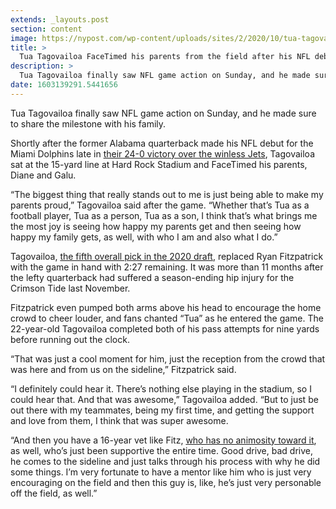 ```yaml
--- 
extends: _layouts.post 
section: content 
image: https://nypost.com/wp-content/uploads/sites/2/2020/10/tua-tagovailoa-nfl-debut-facetime-parents.jpg?quality=90&strip=all&w=1200 
title: > 
  Tua Tagovailoa FaceTimed his parents from the field after his NFL debut 
description: > 
  Tua Tagovailoa finally saw NFL game action on Sunday, and he made sure to share the milestone with his family.Shortly after the former Alabama quarterback made his NFL debut for the Miami Dolphins late in their 24-0 victory over the winless Jets, Tagovailoa sat at the 15-yard line at Hard Rock Stadium and FaceTimed his parents, Diane and Galu.“The biggest thing that really stands out to me is just being able to make my parents proud,” Tagovailoa said after the game.Fitzpatrick even pumped both arms above his head to encourage the home crowd to cheer louder, and fans chanted “Tua” as he entered the game.The 22-year-old Tagovailoa completed both of his pass attempts for nine yards before running out the clock. 
date: 1603139291.5441656 
--- 
```

<div><p>Tua Tagovailoa finally saw NFL game action on Sunday, and he made sure to share the milestone with his family.</p>
<p>Shortly after the former Alabama quarterback made his NFL debut for the Miami Dolphins late in <a href="https://nypost.com/2020/10/18/jets-report-card-lost-and-listless-in-loss-to-dolphins/" rel="noopener noreferrer" target="_blank">their 24-0 victory over the winless Jets</a>, Tagovailoa sat at the 15-yard line at Hard Rock Stadium and FaceTimed his parents, Diane and Galu.</p>
<p>&#8220;The biggest thing that really stands out to me is just being able to make my parents proud,&#8221; Tagovailoa said after the game. &#8220;Whether that&#8217;s Tua as a football player, Tua as a person, Tua as a son, I think that&#8217;s what brings me the most joy is seeing how happy my parents get and then seeing how happy my family gets, as well, with who I am and also what I do.&#8221;</p>
<p>Tagovailoa, <a href="https://nypost.com/2020/05/26/how-the-dolphins-plan-to-use-tua-tagovailoa-as-a-rookie/" rel="noopener noreferrer" target="_blank">the fifth overall pick in the 2020 draft</a>, replaced Ryan Fitzpatrick with the game in hand with 2:27 remaining. It was more than 11 months after the lefty quarterback had suffered a season-ending hip injury for the Crimson Tide last November.</p>
 
<p>Fitzpatrick even pumped both arms above his head to encourage the home crowd to cheer louder, and fans chanted &#8220;Tua&#8221; as he entered the game. The 22-year-old Tagovailoa completed both of his pass attempts for nine yards before running out the clock.</p>
<p>&#8220;That was just a cool moment for him, just the reception from the crowd that was here and from us on the sideline,&#8221; Fitzpatrick said.</p>
<p>&#8220;I definitely could hear it. There&#8217;s nothing else playing in the stadium, so I could hear that. And that was awesome,&#8221; Tagovailoa added. &#8220;But to just be out there with my teammates, being my first time, and getting the support and love from them, I think that was super awesome.</p>
<p>&#8220;And then you have a 16-year vet like Fitz, <a href="https://nypost.com/2020/10/05/tua-tagovailoa-dolphins-time-is-close-and-ryan-fitzpatrick-is-ready/" rel="noopener noreferrer" target="_blank">who has no animosity toward it</a>, as well, who&#8217;s just been supportive the entire time. Good drive, bad drive, he comes to the sideline and just talks through his process with why he did some things. I&#8217;m very fortunate to have a mentor like him who is just very encouraging on the field and then this guy is, like, he&#8217;s just very personable off the field, as well.&#8221;</p>
			</div>